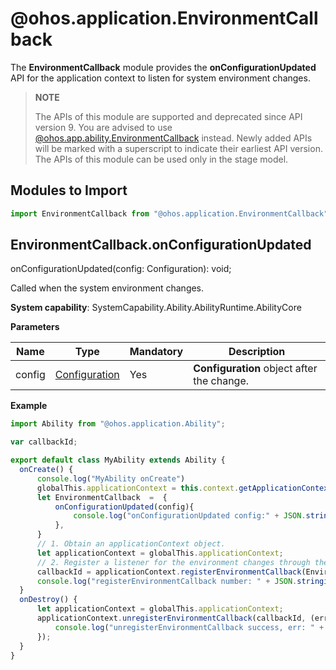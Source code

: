 # @ohos.application.EnvironmentCallback

The **EnvironmentCallback** module provides the **onConfigurationUpdated** API for the application context to listen for system environment changes.

> **NOTE**
> 
> The APIs of this module are supported and deprecated since API version 9. You are advised to use [@ohos.app.ability.EnvironmentCallback](js-apis-app-ability-environmentCallback.md) instead. Newly added APIs will be marked with a superscript to indicate their earliest API version. 
> The APIs of this module can be used only in the stage model.


## Modules to Import

```ts
import EnvironmentCallback from "@ohos.application.EnvironmentCallback";
```


## EnvironmentCallback.onConfigurationUpdated

onConfigurationUpdated(config: Configuration): void;

Called when the system environment changes.

**System capability**: SystemCapability.Ability.AbilityRuntime.AbilityCore

**Parameters**

| Name| Type| Mandatory| Description|
| -------- | -------- | -------- | -------- |
| config | [Configuration](js-apis-application-configuration.md) | Yes| **Configuration** object after the change.|

**Example**   

  ```ts
import Ability from "@ohos.application.Ability";

var callbackId;

export default class MyAbility extends Ability {
    onCreate() {
        console.log("MyAbility onCreate")
        globalThis.applicationContext = this.context.getApplicationContext();
        let EnvironmentCallback  =  {
            onConfigurationUpdated(config){
                console.log("onConfigurationUpdated config:" + JSON.stringify(config));
            },
        }
        // 1. Obtain an applicationContext object.
        let applicationContext = globalThis.applicationContext;
        // 2. Register a listener for the environment changes through the applicationContext object.
        callbackId = applicationContext.registerEnvironmentCallback(EnvironmentCallback);
        console.log("registerEnvironmentCallback number: " + JSON.stringify(callbackId));
    }
    onDestroy() {
        let applicationContext = globalThis.applicationContext;
        applicationContext.unregisterEnvironmentCallback(callbackId, (error, data) => {
            console.log("unregisterEnvironmentCallback success, err: " + JSON.stringify(error));
        });
    }
}
  ```
